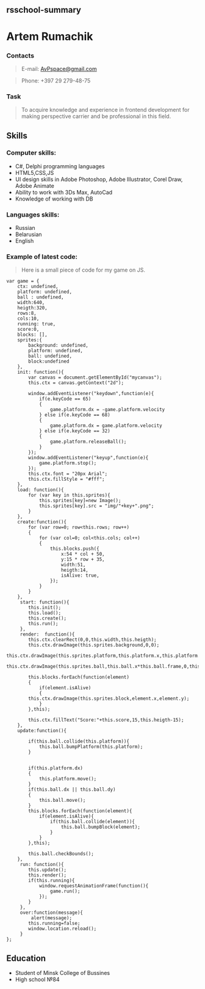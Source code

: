 ## rsschool-summary
# Artem Rumachik
### Contacts
> E-mail: AvPspace@gmail.com

> Phone: +397 29 279-48-75

### Task
> To acquire knowledge and experience in frontend development for making perspective carrier and be professional in this field.
## Skills

### Computer skills:

* C#, Delphi programming languages
* HTML5,CSS,JS
* UI design skills in Adobe Photoshop, Adobe Illustrator, Corel Draw, Adobe Animate
* Ability to work with 3Ds Max, AutoCad
* Knowledge of working with DB

### Languages skills:

* Russian
* Belarusian
* English

### Example of latest code:

> Here is a small piece of code for my game on JS.


```
var game = {
    ctx: undefined,
    platform: undefined,
    ball : undefined,
    width:640,
    heigth:320,
    rows:8,
    cols:10,
    running: true,
    score:0,
    blocks: [],
    sprites:{
        background: undefined,
        platform: undefined,
        ball: undefined,
        block:undefined
    },
    init: function(){
        var canvas = document.getElementById("mycanvas");
        this.ctx = canvas.getContext("2d");

        window.addEventListener("keydown",function(e){
            if(e.keyCode == 65)
            {
                game.platform.dx = -game.platform.velocity
            } else if(e.keyCode == 68)
            {
                game.platform.dx = game.platform.velocity
            } else if(e.keyCode == 32)
            {
                game.platform.releaseBall();
            }
        });
        window.addEventListener("keyup",function(e){
            game.platform.stop();
        });
        this.ctx.font = "20px Arial";
        this.ctx.fillStyle = "#fff";
    },
    load: function(){
        for (var key in this.sprites){
            this.sprites[key]=new Image();
            this.sprites[key].src = "img/"+key+".png";
        }
    },
    create:function(){
        for (var row=0; row<this.rows; row++)
        {
            for (var col=0; col<this.cols; col++)
            {
                this.blocks.push({
                    x:54 * col + 50,
                    y:15 * row + 35,
                    width:51,
                    heigth:14,
                    isAlive: true,
                });
            }
        }    
    },
     start: function(){
        this.init();
        this.load();
        this.create();
        this.run();
     },
     render:  function(){
        this.ctx.clearRect(0,0,this.width,this.heigth);
        this.ctx.drawImage(this.sprites.background,0,0);
        this.ctx.drawImage(this.sprites.platform,this.platform.x,this.platform.y);
        this.ctx.drawImage(this.sprites.ball,this.ball.x*this.ball.frame,0,this.ball.width,this.ball.heigth,this.ball.x,this.ball.y,this.ball.width,this.ball.heigth); 
        
        this.blocks.forEach(function(element)
        {
            if(element.isAlive)
            {
        this.ctx.drawImage(this.sprites.block,element.x,element.y); 
            }
        },this);

        this.ctx.fillText("Score:"+this.score,15,this.heigth-15);
    },
    update:function(){

        if(this.ball.collide(this.platform)){
            this.ball.bumpPlatform(this.platform);
        }


        if(this.platform.dx)
        {
            this.platform.move();
        }
        if(this.ball.dx || this.ball.dy)
        {
            this.ball.move();
        }
        this.blocks.forEach(function(element){
            if(element.isAlive){
                if(this.ball.collide(element)){
                    this.ball.bumpBlock(element);
                }
            }
        },this);

        this.ball.checkBounds();
    },
     run: function(){
        this.update(); 
        this.render();
        if(this.running){
            window.requestAnimationFrame(function(){
                game.run();
            });
        }
     },
     over:function(message){
         alert(message);
        this.running=false;
        window.location.reload();
     }
};
```

## Education

* Student of Minsk College of Bussines
* High school №84

